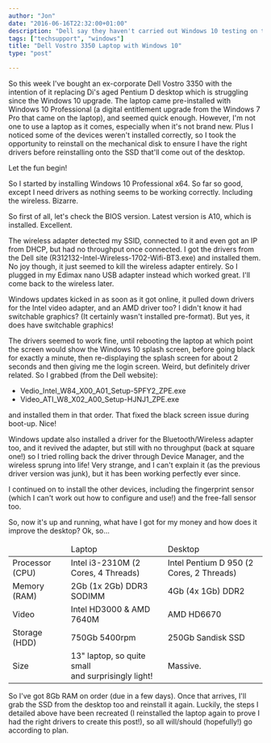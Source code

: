 ```yaml
---
author: "Jon"
date: "2016-06-16T22:32:00+01:00"
description: "Dell say they haven't carried out Windows 10 testing on their Vostro 3350 laptop, so owners are to continue at their own risk..."
tags: ["techsupport", "windows"]
title: "Dell Vostro 3350 Laptop with Windows 10"
type: "post"

---
```


So this week I've bought an ex-corporate Dell Vostro 3350 with the intention of it replacing Di's aged Pentium D desktop which is struggling since the Windows 10 upgrade.
The laptop came pre-installed with Windows 10 Professional (a digital entitlement upgrade from the Windows 7 Pro that came on the laptop), and seemed quick enough. However, I'm not one to use a laptop as it comes, especially when it's not brand new. Plus I noticed some of the devices weren't installed correctly, so I took the opportunity to reinstall on the mechanical disk to ensure I have the right drivers before reinstalling onto the SSD that'll come out of the desktop.

Let the fun begin!

So I started by installing Windows 10 Professional x64. So far so good, except I need drivers as nothing seems to be working correctly. Including the wireless. Bizarre.

So first of all, let's check the BIOS version. Latest version is A10, which is installed. Excellent.

The wireless adapter detected my SSID, connected to it and even got an IP from DHCP, but had no throughput once connected. I got the drivers from the Dell site (R312132-Intel-Wireless-1702-Wifi-BT3.exe) and installed them. No joy though, it just seemed to kill the wireless adapter entirely. So I plugged in my Edimax nano USB adapter instead which worked great. I'll come back to the wireless later.

Windows updates kicked in as soon as it got online, it pulled down drivers for the Intel video adapter, and an AMD driver too? I didn't know it had switchable graphics? (It certainly wasn't installed pre-format). But yes, it does have switchable graphics!

The drivers seemed to work fine, until rebooting the laptop at which point the screen would show the Windows 10 splash screen, before going black for exactly a minute, then re-displaying the splash screen for about 2 seconds and then giving me the login screen. Weird, but definitely driver related. So I grabbed (from the Dell website):

* Vedio_Intel_W84_X00_A01_Setup-5PFY2_ZPE.exe
* Video_ATI_W8_X02_A00_Setup-HJNJ1_ZPE.exe

and installed them in that order. That fixed the black screen issue during boot-up. Nice!

Windows update also installed a driver for the Bluetooth/Wireless adapter too, and it revived the adapter, but still with no throughput (back at square one!) so I tried rolling back the driver through Device Manager, and the wireless sprung into life! Very strange, and I can't explain it (as the previous driver version was junk), but it has been working perfectly ever since.

I continued on to install the other devices, including the fingerprint sensor (which I can't work out how to configure and use!) and the free-fall sensor too.

So, now it's up and running, what have I got for my money and how does it improve the desktop? Ok, so...

<table>
  <thead>
    <tr>
      <td></td>
      <td>Laptop</td>
      <td>Desktop</td>
    </tr>
  </thead>
  <tbody>
    <tr>
      <td>Processor (CPU)</td>
      <td>Intel i3-2310M (2 Cores, 4 Threads)</td>
      <td>Intel Pentium D 950 (2 Cores, 2 Threads)</td>
    </tr>
    <tr>
      <td>Memory (RAM)</td>
      <td>2Gb (1x 2Gb) DDR3 SODIMM</td>
      <td>4Gb (4x 1Gb) DDR2</td>
    </tr>
    <tr>
      <td>Video</td>
      <td>Intel HD3000 & AMD 7640M</td>
      <td>AMD HD6670</td>
    </tr>
    <tr>
      <td>Storage (HDD)</td>
      <td>750Gb 5400rpm</td>
      <td>250Gb Sandisk SSD</td>
    </tr>
    <tr>
      <td>Size</td>
      <td>13" laptop, so quite small<br/>and surprisingly light!</td>
      <td>Massive.</td>
    </tr>
  </tbody>
</table>

So I've got 8Gb RAM on order (due in a few days). Once that arrives, I'll grab the SSD from the desktop too and reinstall it again. Luckily, the steps I detailed above have been recreated (I reinstalled the laptop again to prove I had the right drivers to create this post!), so all will/should (hopefully!) go according to plan.
